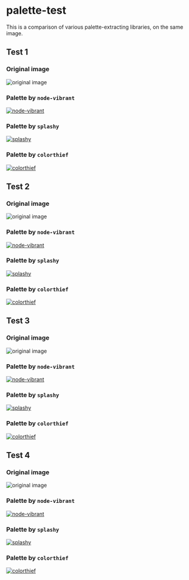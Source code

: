 
# palette-test

This is a comparison of various palette-extracting libraries, on the same image.

## Test 1

### Original image

![original image](./image-1.jpg)

### Palette by `node-vibrant`

[![node-vibrant](./output/node-vibrant-1.png)](https://coolors.co/f9ab07-175cce-e4c4d4-9454ac-f4bc6c-0f3d8a)

### Palette by `splashy`

[![splashy](./output/splashy-1.png)](https://coolors.co/f6aa0f-044ad9-7f99ee-5c699d-023396-112d87)

### Palette by `colorthief`

[![colorthief](./output/colorthief-1.png)](https://coolors.co/346ce1-d1c4f1-f2891b-8195ed-1e4f98-89c0f4-2d4260-ee488a-5e97e4-10308a)

## Test 2

### Original image

![original image](./image-2.jpg)

### Palette by `node-vibrant`

[![node-vibrant](./output/node-vibrant-2.png)](https://coolors.co/dc29ed-467da2-b08cf0-540894-3c1287-520891)

### Palette by `splashy`

[![splashy](./output/splashy-2.png)](https://coolors.co/ad23d6-2f1e66-c770ef-6c5ca4-1f2748-630f89)

### Palette by `colorthief`

[![colorthief](./output/colorthief-2.png)](https://coolors.co/af35da-181444-74bfe4-4a2585-652598-7126c1-351d68-49546e-3c235c-0e3459)

## Test 3

### Original image

![original image](./image-3.png)

### Palette by `node-vibrant`

[![node-vibrant](./output/node-vibrant-3.png)](https://coolors.co/b75749-502c31-f8de9d-6e2436-98607c-8f690a)

### Palette by `splashy`

[![splashy](./output/splashy-3.png)](https://coolors.co/b7574a-6d2436-f8dd9b-9c7c6c-502c31-b17476)

### Palette by `colorthief`

[![colorthief](./output/colorthief-3.png)](https://coolors.co/cd6d52-251e23-7f3a3b-f8e1a1-572d32-948478-e8a5b2-644c60-9c748c-64544c)

## Test 4

### Original image

![original image](./image-4.png)

### Palette by `node-vibrant`

[![node-vibrant](./output/node-vibrant-4.png)](https://coolors.co/9a4f74-eb78f2-3c3057-e91e93-9e8e82-aa1892)

### Palette by `splashy`

[![splashy](./output/splashy-4.png)](https://coolors.co/ea1d8d-262b55-eb77f2-a15585-4b2d47-840d8b)

### Palette by `colorthief`

[![colorthief](./output/colorthief-4.png)](https://coolors.co/e0659e-583e68-6c6ddf-9c517b-7dc6e5-5653a9-2e1d2f-eed3a7-1f2755-5d7d91)
